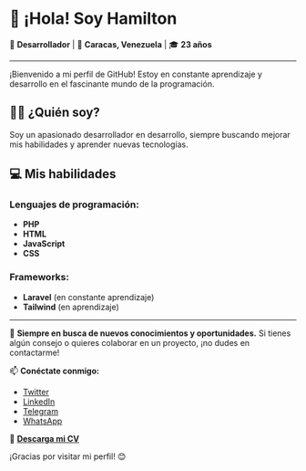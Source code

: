 # 👋 ¡Hola! Soy Hamilton

🌟 **Desarrollador** | 📍 **Caracas, Venezuela** | 🎓 **23 años**

---

¡Bienvenido a mi perfil de GitHub! Estoy en constante aprendizaje y desarrollo en el fascinante mundo de la programación.

## 🧑‍💻 ¿Quién soy?

Soy un apasionado desarrollador en desarrollo, siempre buscando mejorar mis habilidades y aprender nuevas tecnologías. 

## 💻 Mis habilidades

### Lenguajes de programación:
- **PHP**
- **HTML**
- **JavaScript**
- **CSS**

### Frameworks:
- **Laravel** (en constante aprendizaje)
- **Tailwind** (en aprendizaje)

---

🌱 **Siempre en busca de nuevos conocimientos y oportunidades.** Si tienes algún consejo o quieres colaborar en un proyecto, ¡no dudes en contactarme!

📫 **Conéctate conmigo:**
- [Twitter](https://x.com/hamiltonleon2)
- [LinkedIn](https://linkedin.com/in/hamiltonleon2)
- [Telegram](https://t.me/HamiltonLeon2)
- [WhatsApp](https://wa.me/584241301726)

📄 **[Descarga mi CV](https://drive.google.com/file/d/1TsfxvAlrTjaJ3fCaq1qam_P8w2H3QhIB/view?usp=drivesdk)**

¡Gracias por visitar mi perfil! 😊
